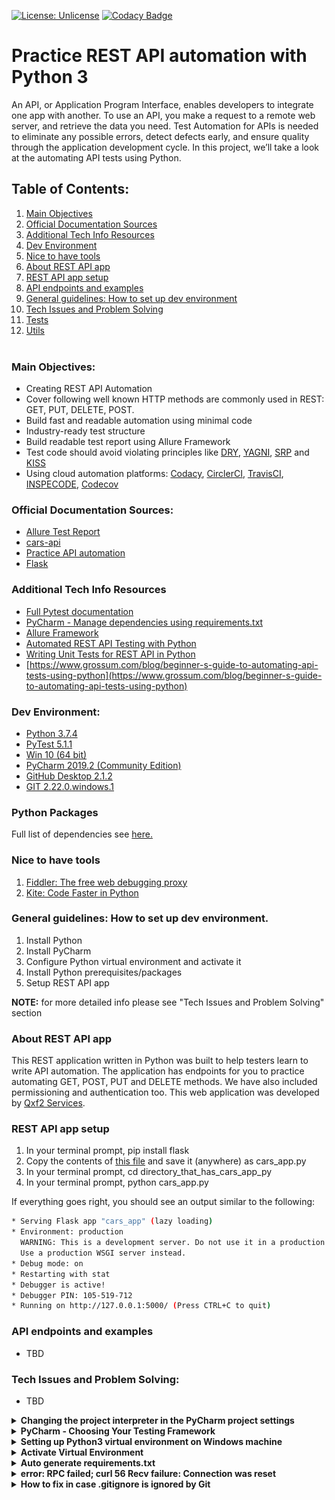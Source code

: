 [![License: Unlicense](https://img.shields.io/badge/license-Unlicense-blue.svg)](http://unlicense.org/)
[![Codacy Badge](https://api.codacy.com/project/badge/Grade/0a3c971aa10e4e93b15944480cbf9b15)](https://www.codacy.com/manual/ikostan/REST_API_AUTOMATION?utm_source=github.com&amp;utm_medium=referral&amp;utm_content=ikostan/REST_API_AUTOMATION&amp;utm_campaign=Badge_Grade)

# Practice REST API automation with Python 3
An API, or Application Program Interface, enables developers to integrate one app with another. To use an API, you make a request to a remote web server, and retrieve the data you need. Test Automation for APIs is needed to eliminate any possible errors, detect defects early, and ensure quality through the application development cycle. In this project, we’ll take a look at the automating API tests using Python.

## Table of Contents:<br/>

1. <a href="#main_objectives">Main Objectives</a><br>
2. <a href="#official_documentation_sources">Official Documentation Sources</a><br>
3. <a href="#additional_tech_info_resources">Additional Tech Info Resources</a><br>
4. <a href="#dev_env">Dev Environment</a><br>
5. <a href="#tools">Nice to have tools</a><br>
6. <a href="#about">About REST API app</a><br>
7. <a href="#setup">REST API app setup</a><br>
8. <a href="#endpoints">API endpoints and examples</a><br>
9. <a href="#guidelines">General guidelines: How to set up dev environment</a><br>
10. <a href="#tech_issues">Tech Issues and Problem Solving</a><br>
11. <a href="https://github.com/ikostan/TestAutomationFrameworkUsingAppiumWithPython/tree/master/tests">Tests</a><br>
12. <a href="https://github.com/ikostan/TestAutomationFrameworkUsingAppiumWithPython/tree/master/utils">Utils</a><br/><br>

### Main Objectives:<br/>

<a id="main_objectives"></a>

- Creating REST API Automation
- Cover following well known HTTP methods are commonly used in REST: GET, PUT, DELETE, POST.
- Build fast and readable automation using minimal code
- Industry-ready test structure
- Build readable test report using Allure Framework
- Test code should avoid violating principles like [DRY](https://en.wikipedia.org/wiki/Don%27t_repeat_yourself), [YAGNI](https://en.wikipedia.org/wiki/You_aren%27t_gonna_need_it), [SRP](https://en.wikipedia.org/wiki/Single_responsibility_principle) and [KISS](https://en.wikipedia.org/wiki/KISS_principle)
- Using cloud automation platforms: [Codacy](https://www.codacy.com/), [CirclerCI](https://circleci.com), [TravisCI](https://travis-ci.org), [INSPECODE](https://inspecode.rocro.com), [Codecov](https://codecov.io)

### Official Documentation Sources:<br/>

<a id="official_documentation_sources"></a>

- [Allure Test Report](http://allure.qatools.ru/)
- [cars-api](https://github.com/qxf2/cars-api)
- [Practice API automation](http://35.167.62.251/)
- [Flask](https://www.fullstackpython.com/flask.html)

### Additional Tech Info Resources<br/>

<a id="additional_tech_info_resources"></a>

- [Full Pytest documentation](http://doc.pytest.org/en/latest/contents.html)
- [PyCharm - Manage dependencies using requirements.txt](https://www.jetbrains.com/help/pycharm/managing-dependencies.html)
- [Allure Framework](https://docs.qameta.io/allure/)
- [Automated REST API Testing with Python](https://dev.to/dowenb/automated-rest-api-testing-with-python-2jm5)
- [Writing Unit Tests for REST API in Python](https://hackernoon.com/writing-unit-tests-for-rest-api-in-python-web-application-2e675a601a53)
- [https://www.grossum.com/blog/beginner-s-guide-to-automating-api-tests-using-python](https://www.grossum.com/blog/beginner-s-guide-to-automating-api-tests-using-python)

### Dev Environment:<br/>

<a id="dev_env"></a>

- [Python 3.7.4](https://www.python.org/downloads/release/python-374/)
- [PyTest 5.1.1](https://pypi.org/project/pytest/)
- [Win 10 (64 bit)](https://www.microsoft.com/en-ca/software-download/windows10)
- [PyCharm 2019.2 (Community Edition)](https://www.jetbrains.com/pycharm/download/#section=windows)
- [GitHub Desktop 2.1.2](https://desktop.github.com/)
- [GIT 2.22.0.windows.1](https://git-scm.com/download/win)

### Python Packages
Full list of dependencies see [here.](https://github.com/ikostan/REST_API_AUTOMATION/blob/master/requirements.txt)

### Nice to have tools

<a id="tools"></a>

 1. [Fiddler: The free web debugging proxy](https://www.telerik.com/fiddler)
 2. [Kite: Code Faster in Python](https://kite.com/)

### General guidelines: How to set up dev environment.<br/>

<a id="guidelines"></a>

 1. Install Python
 2. Install PyCharm
 3. Configure Python virtual environment and activate it
 4. Install Python prerequisites/packages
 5. Setup REST API app

**NOTE:** for more detailed info please see "Tech Issues and Problem Solving" section<br/>

### About REST API app

<a id="about"></a>
This REST application written in Python was built to help testers learn to write API automation. The application has endpoints for you to practice automating GET, POST, PUT and DELETE methods. We have also included permissioning and authentication too. This web application was developed by [Qxf2 Services](https://www.qxf2.com/?utm_source=carsapi&utm_medium=click&utm_campaign=From%20carspai).

### REST API app setup

<a id="setup"></a>

 1. In your terminal prompt, pip install flask
 2. Copy the contents of [this file](https://github.com/qxf2/cars-api/blob/master/cars_app.py) and save it (anywhere) as cars_app.py
 3. In your terminal prompt, cd directory_that_has_cars_app_py
 4. In your terminal prompt, python cars_app.py

If everything goes right, you should see an output similar to the following:
```bash
* Serving Flask app "cars_app" (lazy loading)
* Environment: production
  WARNING: This is a development server. Do not use it in a production deployment.
  Use a production WSGI server instead.
* Debug mode: on
* Restarting with stat
* Debugger is active!
* Debugger PIN: 105-519-712
* Running on http://127.0.0.1:5000/ (Press CTRL+C to quit)
```

### API endpoints and examples

<a id="endpoints"></a>
- TBD

### Tech Issues and Problem Solving:<br/>

<a id="tech_issues"></a>
- TBD


<details>
  <summary><b>Changing the project interpreter in the PyCharm project settings</b></summary>

1. In the **Settings/Preferences dialog** (Ctrl+Alt+S), select **Project <project name> | Project Interpreter**.
2. Expand the list of the available interpreters and click the **Show All** link.
3. Select the target interpreter. When PyCharm stops supporting any of the outdated Python versions, the corresponding project interpreter is marked as unsupported.
4. The Python interpreter name specified in the **Name** field, becomes visible in the list of available interpreters. Click **OK** to apply the changes.

For more info please [check here](https://www.jetbrains.com/help/pycharm/configuring-python-interpreter.html)
</details>


<details>
  <summary><b>PyCharm - Choosing Your Testing Framework</b></summary>
 
1. Open the Settings/Preferences dialog, and under the node Tools, click the page **Python Integrated Tools**.
2. On this page, click the **Default Test Runner** field.
3. Choose the desired test runner:

<div align="center"> 
<img width="60%" height="60%" src="https://github.com/ikostan/SELENIUM_WEBDRIVER_WORKING_WITH_ELEMENTS/blob/master/testing_selenium_capabilities/img/py_choosing_test_runner.png" hspace="20">
</div>

For more info please see [Enable Pytest for you project](https://www.jetbrains.com/help/pycharm/pytest.html)
</details>


<details>
  <summary><b>Setting up Python3 virtual environment on Windows machine</b></summary>

1. open CMD<br/>
2. navigate to project directory, for example:<br/> 

```bash
cd C:\Users\superadmin\Desktop\Python\CodinGame
```

3. run following command:<br/> 

```bash 
pip install virtualenv
```

4. run following command:<br/> 

```bash 
virtualenv venv --python=python
```
</details>

<details>
  <summary><b>Activate Virtual Environment</b></summary>

In a newly created virtualenv there will be a bin/activate shell script. For Windows systems, activation scripts are provided for CMD.exe and Powershell.

 1. Open Terminal
 2. Run: \path\to\env\Scripts\activate 
  
[Source](https://pypi.org/project/virtualenv/1.8.2/)
</details>

<details>
  <summary><b>Auto generate requirements.txt</b></summary>

<br/>Any application typically has a set of dependencies that are required for that application to work. The requirements file is a way to specify and install specific set of package dependencies at once.<br/>
Use pip’s freeze command to generate a requirements.txt file for your project:<br/>

```python
pip freeze > requirements.txt
```

If you save this in requirements.txt, you can follow this guide: [PyCharm - Manage dependencies using requirements.txt](https://www.jetbrains.com/help/pycharm/managing-dependencies.html), or you can:<br/>
   
```python
pip install -r requirements.txt
```   
[Source](https://www.idiotinside.com/2015/05/10/python-auto-generate-requirements-txt/)
</details>

<details>
  <summary><b>error: RPC failed; curl 56 Recv failure: Connection was reset</b></summary>

  1. Open Git Bash<br/>
  2. Run: "git config --global http.postBuffer 157286400" 
  
[Source](https://stackoverflow.com/questions/36940425/gitlab-push-failed-error)
</details>

<details>
  <summary><b>How to fix in case .gitignore is ignored by Git</b></summary>

<br/>Even if you haven't tracked the files so far, Git seems to be able to "know" about them even after you add them to .gitignore.<br/> 

**NOTE:**<br/>
 - First commit your current changes, or you will lose them.<br/> 
 - Then run the following commands from the top folder of your Git repository:<br/> 
    
```bash 
git rm -r --cached .
git add .
git commit -m "fixed untracked files"
```
</details>
